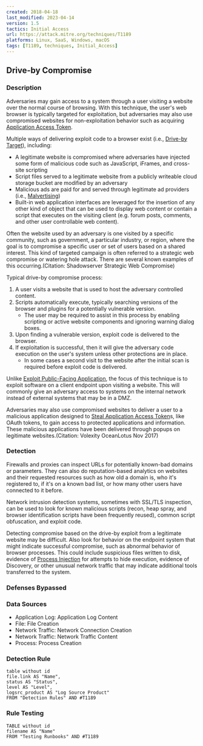 ```yaml
---
created: 2018-04-18
last_modified: 2023-04-14
version: 1.5
tactics: Initial Access
url: https://attack.mitre.org/techniques/T1189
platforms: Linux, SaaS, Windows, macOS
tags: [T1189, techniques, Initial_Access]
---
```


## Drive-by Compromise

### Description

Adversaries may gain access to a system through a user visiting a website over the normal course of browsing. With this technique, the user's web browser is typically targeted for exploitation, but adversaries may also use compromised websites for non-exploitation behavior such as acquiring [Application Access Token](https://attack.mitre.org/techniques/T1550/001).

Multiple ways of delivering exploit code to a browser exist (i.e., [Drive-by Target](https://attack.mitre.org/techniques/T1608/004)), including:

* A legitimate website is compromised where adversaries have injected some form of malicious code such as JavaScript, iFrames, and cross-site scripting
* Script files served to a legitimate website from a publicly writeable cloud storage bucket are modified by an adversary
* Malicious ads are paid for and served through legitimate ad providers (i.e., [Malvertising](https://attack.mitre.org/techniques/T1583/008))
* Built-in web application interfaces are leveraged for the insertion of any other kind of object that can be used to display web content or contain a script that executes on the visiting client (e.g. forum posts, comments, and other user controllable web content).

Often the website used by an adversary is one visited by a specific community, such as government, a particular industry, or region, where the goal is to compromise a specific user or set of users based on a shared interest. This kind of targeted campaign is often referred to a strategic web compromise or watering hole attack. There are several known examples of this occurring.(Citation: Shadowserver Strategic Web Compromise)

Typical drive-by compromise process:

1. A user visits a website that is used to host the adversary controlled content.
2. Scripts automatically execute, typically searching versions of the browser and plugins for a potentially vulnerable version. 
    * The user may be required to assist in this process by enabling scripting or active website components and ignoring warning dialog boxes.
3. Upon finding a vulnerable version, exploit code is delivered to the browser.
4. If exploitation is successful, then it will give the adversary code execution on the user's system unless other protections are in place.
    * In some cases a second visit to the website after the initial scan is required before exploit code is delivered.

Unlike [Exploit Public-Facing Application](https://attack.mitre.org/techniques/T1190), the focus of this technique is to exploit software on a client endpoint upon visiting a website. This will commonly give an adversary access to systems on the internal network instead of external systems that may be in a DMZ.

Adversaries may also use compromised websites to deliver a user to a malicious application designed to [Steal Application Access Token](https://attack.mitre.org/techniques/T1528)s, like OAuth tokens, to gain access to protected applications and information. These malicious applications have been delivered through popups on legitimate websites.(Citation: Volexity OceanLotus Nov 2017)

### Detection

Firewalls and proxies can inspect URLs for potentially known-bad domains or parameters. They can also do reputation-based analytics on websites and their requested resources such as how old a domain is, who it's registered to, if it's on a known bad list, or how many other users have connected to it before.

Network intrusion detection systems, sometimes with SSL/TLS inspection, can be used to look for known malicious scripts (recon, heap spray, and browser identification scripts have been frequently reused), common script obfuscation, and exploit code.

Detecting compromise based on the drive-by exploit from a legitimate website may be difficult. Also look for behavior on the endpoint system that might indicate successful compromise, such as abnormal behavior of browser processes. This could include suspicious files written to disk, evidence of [Process Injection](https://attack.mitre.org/techniques/T1055) for attempts to hide execution, evidence of Discovery, or other unusual network traffic that may indicate additional tools transferred to the system.

### Defenses Bypassed



### Data Sources

  - Application Log: Application Log Content
  -  File: File Creation
  -  Network Traffic: Network Connection Creation
  -  Network Traffic: Network Traffic Content
  -  Process: Process Creation
### Detection Rule

```dataview
table without id
file.link AS "Name",
status AS "Status",
level AS "Level",
logsrc_product AS "Log Source Product"
FROM "Detection Rules" AND #T1189
```

### Rule Testing

```dataview
TABLE without id
filename AS "Name"
FROM "Testing Runbooks" AND #T1189
```
